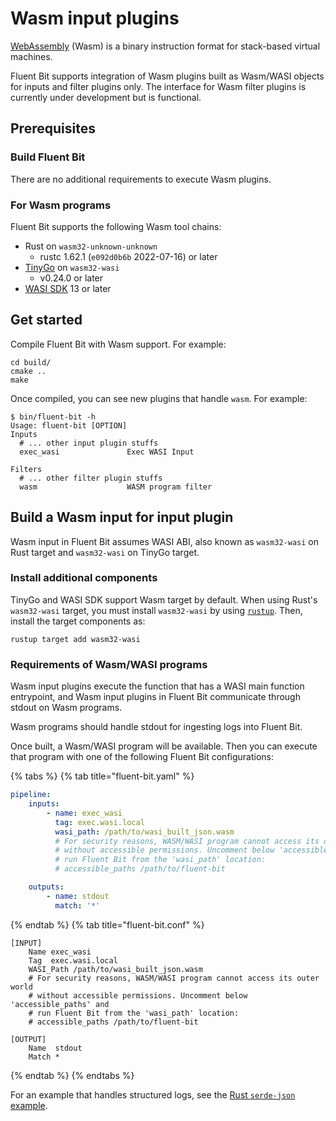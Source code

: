 # Wasm input plugins

[WebAssembly](https://webassembly.org/) (Wasm) is a binary instruction format for stack-based virtual machines.

Fluent Bit supports integration of Wasm plugins built as Wasm/WASI objects for inputs and filter plugins only. The interface for Wasm filter plugins is currently under development but is functional.

## Prerequisites

### Build Fluent Bit

There are no additional requirements to execute Wasm plugins.

### For Wasm programs

Fluent Bit supports the following Wasm tool chains:

- Rust on `wasm32-unknown-unknown`
  - rustc 1.62.1 (`e092d0b6b` 2022-07-16) or later
- [TinyGo](https://github.com/tinygo-org/tinygo) on `wasm32-wasi`
  - v0.24.0 or later
- [WASI SDK](https://github.com/WebAssembly/wasi-sdk) 13 or later

## Get started

Compile Fluent Bit with Wasm support. For example:

```text
cd build/
cmake ..
make
```

Once compiled, you can see new plugins that handle `wasm`. For example:

```text
$ bin/fluent-bit -h
Usage: fluent-bit [OPTION]
Inputs
  # ... other input plugin stuffs
  exec_wasi               Exec WASI Input

Filters
  # ... other filter plugin stuffs
  wasm                    WASM program filter
```

## Build a Wasm input for input plugin

Wasm input in Fluent Bit assumes WASI ABI, also known as `wasm32-wasi` on Rust target and `wasm32-wasi` on TinyGo target.

### Install additional components

TinyGo and WASI SDK support Wasm target by default. When using Rust's `wasm32-wasi` target, you must install `wasm32-wasi` by using [`rustup`](https://rustup.rs/). Then, install the target components as:

```text
rustup target add wasm32-wasi
```

### Requirements of Wasm/WASI programs

Wasm input plugins execute the function that has a WASI main function entrypoint, and Wasm input plugins in Fluent Bit communicate through stdout on Wasm programs.

Wasm programs should handle stdout for ingesting logs into Fluent Bit.

Once built, a Wasm/WASI program will be available. Then you can execute that program with one of the following Fluent Bit configurations:

{% tabs %}
{% tab title="fluent-bit.yaml" %}

```yaml
pipeline:
    inputs:
        - name: exec_wasi
          tag: exec.wasi.local
          wasi_path: /path/to/wasi_built_json.wasm
          # For security reasons, WASM/WASI program cannot access its outer world
          # without accessible permissions. Uncomment below 'accessible_paths' and
          # run Fluent Bit from the 'wasi_path' location:
          # accessible_paths /path/to/fluent-bit

    outputs:
        - name: stdout
          match: '*'
```

{% endtab %}
{% tab title="fluent-bit.conf" %}

```text
[INPUT]
    Name exec_wasi
    Tag  exec.wasi.local
    WASI_Path /path/to/wasi_built_json.wasm
    # For security reasons, WASM/WASI program cannot access its outer world
    # without accessible permissions. Uncomment below 'accessible_paths' and
    # run Fluent Bit from the 'wasi_path' location:
    # accessible_paths /path/to/fluent-bit

[OUTPUT]
    Name  stdout
    Match *
```

{% endtab %}
{% endtabs %}

For an example that handles structured logs, see the [Rust `serde-json`
example](https://github.com/fluent/fluent-bit/tree/master/examples/wasi_serde_json).

